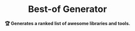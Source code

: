 <!-- markdownlint-disable MD033 MD041 -->
<h1 align="center">
    Best-of Generator
</h1>

<p align="center">
    <strong>🏆 Generates a ranked list of awesome libraries and tools.</strong>
</p>
